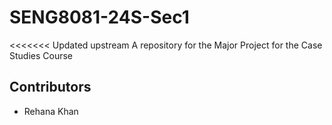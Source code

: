 # SENG8081-24S-Sec1
<<<<<<< Updated upstream
A repository for the Major Project for the Case Studies Course

## Contributors

- Rehana Khan